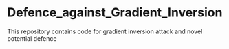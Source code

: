# Defence_against_Gradient_Inversion
This repository contains code for gradient inversion attack and novel potential defence 
